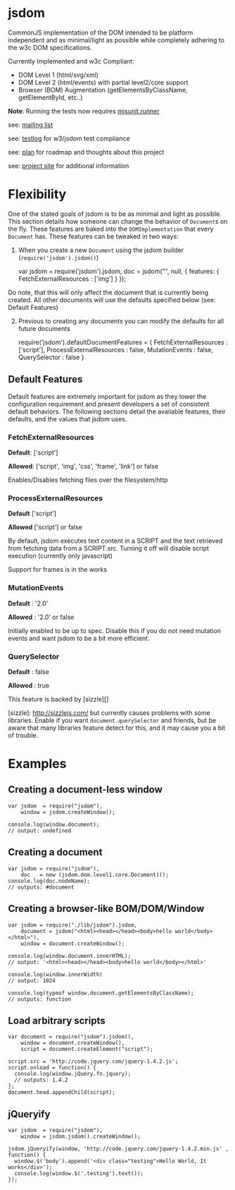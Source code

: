 # jsdom

CommonJS implementation of the DOM intended to be platform independent and as minimal/light as 
possible while completely adhering to the w3c DOM specifications.

Currently Implemented and w3c Compliant:

  - DOM Level 1 (html/svg/xml)
  - DOM Level 2 (html/events) with partial level2/core support
  - Browser (BOM) Augmentation (getElementsByClassName, getElementById, etc..)

**Note**: Running the tests now requires [mjsunit.runner][]

see: [mailing list][]

see: [testlog][] for w3/jsdom test compliance

see: [plan][] for roadmap and thoughts about this project

see: [project site][] for additional information

  [mailing list]: http://groups.google.com/group/jsdom
  [project site]: http://www.jsdom.org
  [mjsunit.runner]: http://github.com/tmpvar/mjsunit.runner
  [testlog]: http://github.com/tmpvar/jsdom/blob/master/test/testlog.txt
  [plan]: http://github.com/tmpvar/jsdom/blob/master/PLAN.md

# Flexibility

One of the stated goals of jsdom is to be as minimal and light as possible. This section details how
someone can change the behavior of `Document`s on the fly.  These features are baked into
the `DOMImplementation` that every `Document` has. These features can be tweaked in two ways:

1. When you create a new `Document` using the jsdom builder (`require('jsdom').jsdom()`)

    var jsdom = require('jsdom').jsdom,
        doc   = jsdom("<html><body></body></html>", null, {
          features: {
            FetchExternalResources : ['img']
          }
        });

 Do note, that this will only affect the document that is currently being created.  All other documents
will use the defaults specified below (see: Default Features)

2. Previous to creating any documents you can modify the defaults for all future documents
    
    require('jsdom').defaultDocumentFeatures = {
      FetchExternalResources   : ['script'], 
      ProcessExternalResources : false,
      MutationEvents           : false,
      QuerySelector            : false
    }



## Default Features

Default features are extremely important for jsdom as they lower the configuration requirement and present developers a set of consistent default behaviors. The following sections detail the available features, their defaults, and the values that jsdom uses.


### FetchExternalResources
**Default**: ['script']

**Allowed**: ['script', 'img', 'css', 'frame', 'link'] or false

Enables/Disables fetching files over the filesystem/http

### ProcessExternalResources
**Default** ['script']

**Allowed** ['script'] or false

By default, jsdom executes text content in a SCRIPT and the text retrieved from fetching data from a SCRIPT.src. Turning it off will disable script execution (currently only javascript)

Support for frames is in the works


### MutationEvents
**Default** : '2.0'

**Allowed** : '2.0' or false

Initially enabled to be up to spec. Disable this if you do not need mutation events and want jsdom to be a bit more efficient.

### QuerySelector
**Default** : false

**Allowed** : true

This feature is backed by [sizzle][]

[sizzle]: http://sizzlejs.com/ but currently causes problems with some libraries.  Enable if you want `document.querySelector` and friends, but be aware that many libraries feature detect for this, and it may cause you a bit of trouble.

# Examples

## Creating a document-less window

    var jsdom  = require("jsdom"),
        window = jsdom.createWindow();

    console.log(window.document);
    // output: undefined

## Creating a document
    var jsdom = require("jsdom"),
        doc   = new (jsdom.dom.level1.core.Document)();
    console.log(doc.nodeName);
    // outputs: #document

## Creating a browser-like BOM/DOM/Window

    var jsdom = require("./lib/jsdom").jsdom,
		document = jsdom("<html><head></head><body>hello world</body></html>"),
        window = document.createWindow();

    console.log(window.document.innerHTML);
    // output: '<html><head></head><body>hello world</body></html>'

    console.log(window.innerWidth)
    // output: 1024

    console.log(typeof window.document.getElementsByClassName);
    // outputs: function

## Load arbitrary scripts
    var document = require("jsdom").jsdom(),
        window = document.createWindow(),
        script = document.createElement("script");

    script.src = 'http://code.jquery.com/jquery-1.4.2.js';
    script.onload = function() {
      console.log(window.jQuery.fn.jquery);
      // outputs: 1.4.2
    };
	document.head.appendChild(script);

## jQueryify

    var jsdom  = require("jsdom"),
        window = jsdom.jsdom().createWindow();

    jsdom.jQueryify(window, 'http://code.jquery.com/jquery-1.4.2.min.js' , function() {
      window.$('body').append('<div class="testing">Hello World, It works</div>');
      console.log(window.$('.testing').text());
    });
